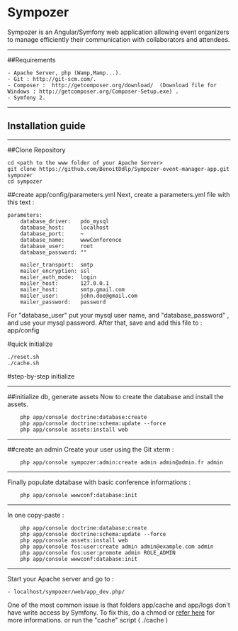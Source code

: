 Sympozer
=============

Sympozer is an Angular/Symfony web application allowing event organizers to manage efficiently their communication with collaborators and attendees.


----------------
##Requirements

	- Apache Server, php (Wamp,Mamp...).
	- Git : http://git-scm.com/.
	- Composer :  http://getcomposer.org/download/	(Download file for Windows : http://getcomposer.org/Composer-Setup.exe) .
	- Symfony 2.

----------------

## Installation guide
----------------
##Clone Repository


	cd <path to the www folder of your Apache Server>
	git clone https://github.com/BenoitDdlp/Sympozer-event-manager-app.git sympozer
	cd sympozer
	
##create app/config/parameters.yml
Next, create a parameters.yml file with this text :

    parameters:
        database_driver:   pdo_mysql
        database_host:     localhost
        database_port:     ~
        database_name:     wwwConference
        database_user:     root
        database_password: ""
        
        mailer_transport:  smtp
        mailer_encryption: ssl
        mailer_auth_mode:  login
        mailer_host:       127.0.0.1
        mailer_host:       smtp.gmail.com
        mailer_user:       john.doe@gmail.com
        mailer_password:   password


For  "database_user" put your mysql user name, and "database_password" , and use your mysql password.
After that, save and add this file to : app/config
	

#quick initialize

    ./reset.sh
    ./cache.sh

#step-by-step initialize

----------------
##initialize db, generate assets
Now to create the database and install the assets.
	
		php app/console doctrine:database:create
		php app/console doctrine:schema:update --force
		php app/console assets:install web


----------------
##create an admin
Create your user using the Git xterm :

        php app/console sympozer:admin:create admin admin@admin.fr admin
    
----------------
Finally populate database with basic conference informations :

    	php app/console wwwconf:database:init
	
    
----------------		
In one copy-paste :

		php app/console doctrine:database:create
		php app/console doctrine:schema:update --force
		php app/console assets:install web
    	php app/console fos:user:create admin admin@example.com admin
    	php app/console fos:user:promote admin ROLE_ADMIN
    	php app/console wwwconf:database:init
    
----------------		
Start your Apache server and go to :


    - localhost/sympozer/web/app_dev.php/
	
One of the most common issue is that folders app/cache and app/logs don't have write access by Symfony. To fix this, do a chmod or [refer here](http://symfony.com/doc/current/book/installation.html#configuration-and-setup) for more informations. or run the "cache" script ( ./cache ) 